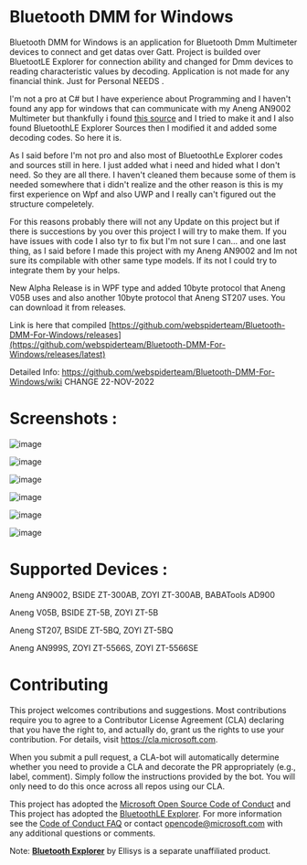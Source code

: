 # Bluetooth DMM for Windows 

Bluetooth DMM for Windows is an application for Bluetooth Dmm Multimeter devices to connect and get datas over Gatt. Project is builded over BluetootLE Explorer for connection ability and changed for Dmm devices to reading characteristic values by decoding. Application is not made for any financial think. Just for Personal NEEDS .

I'm not a pro at C# but I have experience about Programming and I haven't found any app for windows that can communicate with my Aneng AN9002 Multimeter but thankfully i found [this source](https://github.com/ludwich66/Bluetooth-DMM/wiki/Bluetooth-DMM-11-Byte-Data-Protocol) and I tried to make it and I also found BluetoothLE Explorer Sources then I modified it and added some decoding codes. So here it is. 

As I said before I'm not pro and also most of BluetoothLe Explorer codes and sources still in here. I just added what i need and hided what I don't need. So they are all there. I haven't cleaned them because some of them is needed somewhere that i didn't realize and the other reason is this is my first experience on Wpf and also UWP and I really can't figured out the structure compeletely. 

For this reasons probably there will not any Update on this project but if there is succestions by you over this project I will try to make them. If you have issues with code I also tyr to fix but I'm not sure I can... and one last thing, as I said before I made this project with my Aneng AN9002 and Im not sure its compilable with other same type models. If its not I could try to integrate them by your helps.

New Alpha Release is in WPF type and added 10byte protocol that Aneng V05B uses and also another 10byte protocol that Aneng ST207 uses.
You can download it from releases.

Link is here that compiled  [https://github.com/webspiderteam/Bluetooth-DMM-For-Windows/releases](https://github.com/webspiderteam/Bluetooth-DMM-For-Windows/releases/latest)

Detailed Info: https://github.com/webspiderteam/Bluetooth-DMM-For-Windows/wiki  CHANGE 22-NOV-2022

# Screenshots :
![image](https://user-images.githubusercontent.com/12202733/213878342-bc5ebad9-2219-4b0c-a7c3-68234b268741.png)

![image](https://user-images.githubusercontent.com/12202733/213878556-d4757904-3075-4bf1-898d-de4daa37a4a2.png)

![image](https://user-images.githubusercontent.com/12202733/213878696-64f3eede-e59d-471c-bc2f-a64727eff2a1.png)

![image](https://user-images.githubusercontent.com/12202733/213878839-9d4de690-9065-4909-828c-7cc80ab7a69c.png)

![image](https://user-images.githubusercontent.com/12202733/213878854-979688e2-06bf-432d-95cc-90b077ad0a99.png)

![image](https://user-images.githubusercontent.com/12202733/213878862-7a2ce52c-acb5-4f39-8fda-16d92e261974.png)



# Supported Devices :

Aneng AN9002, BSIDE ZT-300AB, ZOYI ZT-300AB, BABATools AD900

Aneng V05B, BSIDE ZT-5B, ZOYI ZT-5B

Aneng ST207, BSIDE ZT-5BQ, ZOYI ZT-5BQ

Aneng AN999S, ZOYI ZT-5566S, ZOYI ZT-5566SE


# Contributing

This project welcomes contributions and suggestions.  Most contributions require you to agree to a
Contributor License Agreement (CLA) declaring that you have the right to, and actually do, grant us
the rights to use your contribution. For details, visit https://cla.microsoft.com.

When you submit a pull request, a CLA-bot will automatically determine whether you need to provide
a CLA and decorate the PR appropriately (e.g., label, comment). Simply follow the instructions
provided by the bot. You will only need to do this once across all repos using our CLA.

This project has adopted the [Microsoft Open Source Code of Conduct](https://opensource.microsoft.com/codeofconduct/) and
This project has adopted the [BluetoothLE Explorer](https://github.com/microsoft/BluetoothLEExplorer).
For more information see the [Code of Conduct FAQ](https://opensource.microsoft.com/codeofconduct/faq/) or
contact [opencode@microsoft.com](mailto:opencode@microsoft.com) with any additional questions or comments.

Note: **[Bluetooth Explorer](https://www.ellisys.com/products/bex400)** by Ellisys is a separate unaffiliated product.
